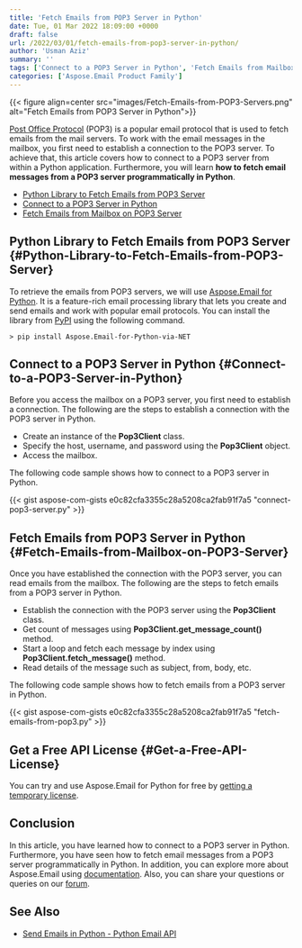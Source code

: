 ```yaml
---
title: 'Fetch Emails from POP3 Server in Python'
date: Tue, 01 Mar 2022 18:09:00 +0000
draft: false
url: /2022/03/01/fetch-emails-from-pop3-server-in-python/
author: 'Usman Aziz'
summary: ''
tags: ['Connect to a POP3 Server in Python', 'Fetch Emails from Mailbox on POP3 Server in Python', 'Python Library to Fetch Emails from POP3 Server', 'python email library']
categories: ['Aspose.Email Product Family']
---
```




{{< figure align=center src="images/Fetch-Emails-from-POP3-Servers.png" alt="Fetch Emails from POP3 Server in Python">}}


[Post Office Protocol][1] (POP3) is a popular email protocol that is used to fetch emails from the mail servers. To work with the email messages in the mailbox, you first need to establish a connection to the POP3 server. To achieve that, this article covers how to connect to a POP3 server from within a Python application. Furthermore, you will learn **how to fetch email messages from a POP3 server programmatically in Python**.

*   [Python Library to Fetch Emails from POP3 Server][2]
*   [Connect to a POP3 Server in Python][3]
*   [Fetch Emails from Mailbox on POP3 Server][4]

## Python Library to Fetch Emails from POP3 Server {#Python-Library-to-Fetch-Emails-from-POP3-Server}

To retrieve the emails from POP3 servers, we will use [Aspose.Email for Python][5]. It is a feature-rich email processing library that lets you create and send emails and work with popular email protocols. You can install the library from [PyPI][6] using the following command.

```
> pip install Aspose.Email-for-Python-via-NET
```

## Connect to a POP3 Server in Python {#Connect-to-a-POP3-Server-in-Python}

Before you access the mailbox on a POP3 server, you first need to establish a connection. The following are the steps to establish a connection with the POP3 server in Python.

*   Create an instance of the **Pop3Client** class.
*   Specify the host, username, and password using the **Pop3Client** object.
*   Access the mailbox.

The following code sample shows how to connect to a POP3 server in Python.

{{< gist aspose-com-gists e0c82cfa3355c28a5208ca2fab91f7a5 "connect-pop3-server.py" >}}

## Fetch Emails from POP3 Server in Python {#Fetch-Emails-from-Mailbox-on-POP3-Server}

Once you have established the connection with the POP3 server, you can read emails from the mailbox. The following are the steps to fetch emails from a POP3 server in Python.

*   Establish the connection with the POP3 server using the **Pop3Client** class.
*   Get count of messages using **Pop3Client.get\_message\_count()** method.
*   Start a loop and fetch each message by index using **Pop3Client.fetch\_message()** method.
*   Read details of the message such as subject, from, body, etc.

The following code sample shows how to fetch emails from a POP3 server in Python.

{{< gist aspose-com-gists e0c82cfa3355c28a5208ca2fab91f7a5 "fetch-emails-from-pop3.py" >}}

## Get a Free API License {#Get-a-Free-API-License}

You can try and use Aspose.Email for Python for free by [getting a temporary license][7].

## Conclusion

In this article, you have learned how to connect to a POP3 server in Python. Furthermore, you have seen how to fetch email messages from a POP3 server programmatically in Python. In addition, you can explore more about Aspose.Email using [documentation][8]. Also, you can share your questions or queries on our [forum][9].

## See Also

*   [Send Emails in Python - Python Email API][10]




[1]: https://en.wikipedia.org/wiki/Post_Office_Protocol
[2]: #Python-Library-to-Fetch-Emails-from-POP3-Server
[3]: #Connect-to-a-POP3-Server-in-Python
[4]: #Fetch-Emails-from-Mailbox-on-POP3-Server
[5]: https://products.aspose.com/email/python-net/
[6]: https://pypi.org/project/Aspose.Email-for-Python-via-NET/
[7]: https://purchase.aspose.com/temporary-license
[8]: https://docs.aspose.com/email/python-net/
[9]: https://forum.aspose.com/
[10]: https://blog.aspose.com/2021/05/21/send-emails-in-python/




